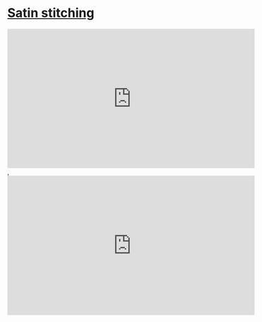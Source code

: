 # [Satin stitching](/wilcom-docs/Summary/summary_-_create/Satin_stitching)

<iframe src="https://www.youtube.com/embed/tU3ui7L6uNA" frameborder="0" 
      allow="accelerometer; autoplay; clipboard-write; encrypted-media; gyroscope; picture-in-picture" 
      allowfullscreen="" style="width: 560px; height: 315px;">
</iframe>
  ,
<iframe src="https://www.youtube.com/embed/L7p3nAupGH0" frameborder="0" 
      allow="accelerometer; autoplay; clipboard-write; encrypted-media; gyroscope; picture-in-picture" 
      allowfullscreen="" style="width: 560px; height: 315px;">
</iframe>
